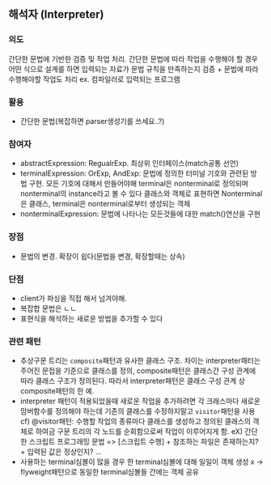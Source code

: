 ## 해석자 (Interpreter)

### 의도
간단한 문법에 기반한 검증 및 작업 처리. 간단한 문법에 따라 작업을 수행해야 할 경우 어떤 식으로 설계를 하면 입력되는 자료가 문법 규칙을 만족하는지 검증 + 문법에 따라 수행해야할 작업도 처리
ex. 컴파일러로 입력되는 프로그램

### 활용
- 간단한 문법(복잡하면 parser생성기를 쓰세요..?)

### 참여자
- abstractExpression: RegualrExp. 최상위 인터페이스(match공통 선언)
- terminalExpression: OrExp, AndExp: 문법에 정의한 터미널 기호와 관련된 방법 구현. 모든 기호에 대해서 만들어야해
terminal은 nonterminal로 정의되며 nonterminal의 instance라고 볼 수 있다 클래스와 객체로 표현하면 Nonterminal은 클래스, terminal은 nonterminal로부터 생성되는 객체
- nonterminalExpression: 문법에 나타나는 모든것들에 대한 match()연산을 구현


### 장점
- 문법의 변경. 확장이 쉽다(문법을 변경, 확장할때는 상속)


### 단점
- client가 파싱을 직접 해서 넘겨야해.
- 복잡합 문법은 ㄴㄴ
- 표현식을 해석하는 새로운 방법을 추가할 수 있다

### 관련 패턴
- 추상구문 트리는 `composite`패턴과 유사한 클래스 구조. 차이는 interpreter패터는 주어진 문접을 기준으로 클래스를 정의, composite패턴은 클래스간 구성 관계에 따라 클래스 구조가 정의된다. 따라서 interpreter패턴은 클래스 구성 관계 상 composite패턴의 한 예.
- interpreter 패턴이 적용되었을때 새로운 작업을 추가하려면 각 크래스마다 새로운 맘버함수를 정의해야 하는데
기존의 클래스를 수정하지말고 `visitor`패턴을 사용
cf) @visitor패턴: 수행할 작업의 종류마다 클래스를 생성하고 정의된 클래스의 객체로 하여금 구문 트리의 각 노드를 순회함으로써 작업이 이루어지게 함. 
eX) 간단한 스크립트 프로그래밍 문법 => [스크립트 수행] + 참조하는 파일은 존재하는지? + 입력된 값은 정상인지? ...
- 사용하는 terminal심볼이 많을 경우 한 terminal심볼에 대해 일일이 객체 생성 x -> flyweight패턴으로 동일한 terminal심볼들 간에는 객체 공유

